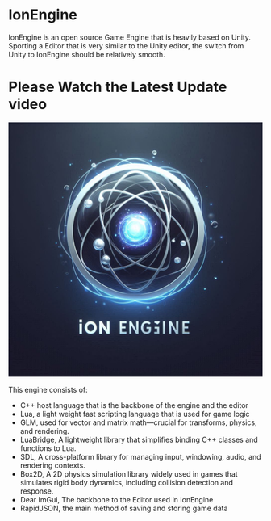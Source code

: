 # IonEngine

IonEngine is an open source Game Engine that is heavily based on Unity. Sporting a Editor that is very similar to the Unity editor, the switch from Unity to IonEngine should be relatively smooth. 

# Please Watch the Latest Update video
[![Watch the demo](IonEngineLogo.png)](https://youtu.be/kL8r-8mevJw)

This engine consists of:
- C++ host language that is the backbone of the engine and the editor
- Lua, a light weight fast scripting language that is used for game logic
- GLM, used for vector and matrix math—crucial for transforms, physics, and rendering.
- LuaBridge, A lightweight library that simplifies binding C++ classes and functions to Lua.
- SDL, A cross-platform library for managing input, windowing, audio, and rendering contexts.
- Box2D, A 2D physics simulation library widely used in games that simulates rigid body dynamics, including collision detection and response.
- Dear ImGui, The backbone to the Editor used in IonEngine
- RapidJSON, the main method of saving and storing game data

